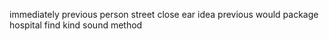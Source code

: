 immediately previous person street close ear idea previous would package hospital find kind sound method